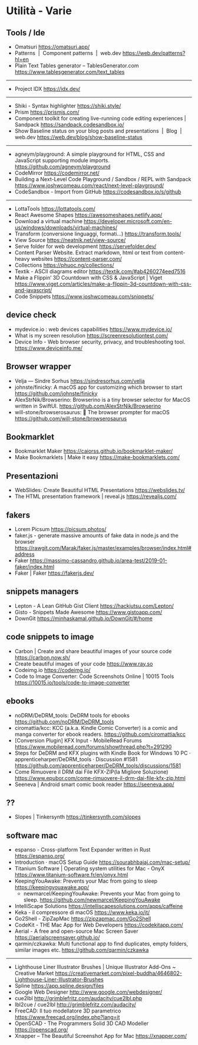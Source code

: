 # Utilità - Varie

## Tools / Ide

* Omatsuri <https://omatsuri.app/>
* Patterns  |  Component patterns  |  web.dev <https://web.dev/patterns?hl=en>
* Plain Text Tables generator – TablesGenerator.com <https://www.tablesgenerator.com/text_tables>

---

* Project IDX <https://idx.dev/>

---

* Shiki - Syntax highlighter <https://shiki.style/>
* Prism <https://prismjs.com/>
* Component toolkit for creating live-running code editing experiences | Sandpack <https://sandpack.codesandbox.io/>
* Show Baseline status on your blog posts and presentations  |  Blog  |  web.dev <https://web.dev/blog/show-baseline-status>

---

* agneym/playground: A simple playground for HTML, CSS and JavaScript supporting module imports. <https://github.com/agneym/playground>
* CodeMirror <https://codemirror.net/>
* Building a Next-Level Code Playground / Sandbox / REPL with Sandpack <https://www.joshwcomeau.com/react/next-level-playground/>
* CodeSandbox - Import from GitHub <https://codesandbox.io/s/github>

---

* LottaTools <https://lottatools.com/>
* React Awesome Shapes <https://awesomeshapes.netlify.app/>
* Download a virtual machine <https://developer.microsoft.com/en-us/windows/downloads/virtual-machines/>
* Transform (conversione linguaggi, formati...) <https://transform.tools/>
* View Source <https://neatnik.net/view-source/>
* Serve folder for web development <https://servefolder.dev/>
* Content Parser Website. Extract markdown, html or text from content-heavy websites <https://content-parser.com/> 
* Collections <https://phuoc.ng/collections/>
* Textik - ASCII diagrams editor <https://textik.com/#ab4260274eed7516> 
* Make a Flippin’ 3D Countdown with CSS & JavaScript | Viget <https://www.viget.com/articles/make-a-flippin-3d-countdown-with-css-and-javascript/>
* Code Snippets <https://www.joshwcomeau.com/snippets/>

## device check
* mydevice.io : web devices capabilities <https://www.mydevice.io/>
* What is my screen resolution <https://screenresolutiontest.com/>
* Device Info - Web browser security, privacy, and troubleshooting tool. <https://www.deviceinfo.me/>

## Browser wrapper
* Velja — Sindre Sorhus <https://sindresorhus.com/velja>
* johnste/finicky: A macOS app for customizing which browser to start <https://github.com/johnste/finicky>
* AlexStrNik/Browserino: Browserino is a tiny browser selector for MacOS written in SwiftUI. <https://github.com/AlexStrNik/Browserino>
* will-stone/browserosaurus: 🦖 The browser prompter for macOS <https://github.com/will-stone/browserosaurus>



## Bookmarklet
* Bookmarklet Maker <https://caiorss.github.io/bookmarklet-maker/>
* Make Bookmarklets | Make it easy <https://make-bookmarklets.com/>

## Presentazioni
* WebSlides: Create Beautiful HTML Presentations <https://webslides.tv/>
* The HTML presentation framework | reveal.js <https://revealjs.com/>

## fakers

* Lorem Picsum <https://picsum.photos/>
* faker.js - generate massive amounts of fake data in node.js and the browser <https://rawgit.com/Marak/faker.js/master/examples/browser/index.html#address>
* Faker <https://massimo-cassandro.github.io/area-test/2019-01-faker/index.html>
* Faker | Faker <https://fakerjs.dev/>

## snippets managers

* Lepton - A Lean GitHub Gist Client <https://hackjutsu.com/Lepton/>
* Gisto - Snippets Made Awesome <https://www.gistoapp.com/>
* DownGit <https://minhaskamal.github.io/DownGit/#/home>


## code snippets to image
* Carbon | Create and share beautiful images of your source code <https://carbon.now.sh/>
* Create beautiful images of your code <https://www.ray.so>
* Codeimg.io <https://codeimg.io/>
* Code to Image Converter: Code Screenshots Online | 10015 Tools <https://10015.io/tools/code-to-image-converter>


## ebooks
* noDRM/DeDRM_tools: DeDRM tools for ebooks <https://github.com/noDRM/DeDRM_tools>
* ciromattia/kcc: KCC (a.k.a. Kindle Comic Converter) is a comic and manga converter for ebook readers. <https://github.com/ciromattia/kcc>
* [Conversion Plugin] KFX Input - MobileRead Forums <https://www.mobileread.com/forums/showthread.php?t=291290>
* Steps for DeDRM and KFX plugins with Kindle Book for Windows 10 PC · apprenticeharper/DeDRM_tools · Discussion #1581 <https://github.com/apprenticeharper/DeDRM_tools/discussions/1581>
* Come Rimuovere il DRM dai File KFX-ZIP(la Migliore Soluzione) <https://www.epubor.com/come-rimuovere-il-drm-dai-file-kfx-zip.html>
* Seeneva | Android smart comic book reader <https://seeneva.app/>

## ??
* Slopes | Tinkersynth <https://tinkersynth.com/slopes>


## software mac
* espanso - Cross-platform Text Expander written in Rust <https://espanso.org/>
* Introduction · macOS Setup Guide <https://sourabhbajaj.com/mac-setup/>
* Titanium Software | Operating system utilities for Mac - OnyX <https://www.titanium-software.fr/en/onyx.html>
* KeepingYouAwake: Prevents your Mac from going to sleep <https://keepingyouawake.app/>
  * newmarcel/KeepingYouAwake: Prevents your Mac from going to sleep. <https://github.com/newmarcel/KeepingYouAwake>
* IntelliScape Solutions <https://intelliscapesolutions.com/apps/caffeine>
* Keka - il compressore di macOS <https://www.keka.io/it/>
* Go2Shell - ZipZapMac <https://zipzapmac.com/Go2Shell>
* CodeKit - THE Mac App for Web Developers <https://codekitapp.com/>
* Aerial - A free and open-source Mac Screen Saver <https://aerialscreensaver.github.io/>
* qarmin/czkawka: Multi functional app to find duplicates, empty folders, similar images etc. <https://github.com/qarmin/czkawka>

---- 

* Lighthouse Liner Illustrator Brushes | Unique Illustrator Add-Ons ~ Creative Market <https://creativemarket.com/pixel-buddha/4646802-Lighthouse-Liner-Illustrator-Brushes>
* Spline <https://app.spline.design/files> 
* Google Web Designer <http://www.google.com/webdesigner/>
* cue2lbl <http://grimblefritz.com/audacity/cue2lbl.php>
* lbl2cue / cue2lbl <http://grimblefritz.com/audacity/>
* FreeCAD: Il tuo modellatore 3D parametrico <https://www.freecad.org/index.php?lang=it>
* OpenSCAD - The Programmers Solid 3D CAD Modeller <https://openscad.org/>
* Xnapper – The Beautiful Screenshot App for Mac <https://xnapper.com/>
